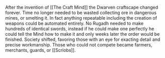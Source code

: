 After the invention of [[The Craft Mind]] the Dwarven craftscape changed forever. Time no longer needed to be wasted collecting ore in dangerous mines, or smelting it. In fact anything repeatable including the creation of weapons could be automated entirely. No Rugadh needed to make hundreds of identical swords, instead if he could make one perfectly he could tell the Mind how to make it and only weeks later the order would be finished. Society shifted, favoring those with an eye for exacting detail and precise workmanship. Those who could not compete became farmers, merchants, guards, or [[Scríobs]].